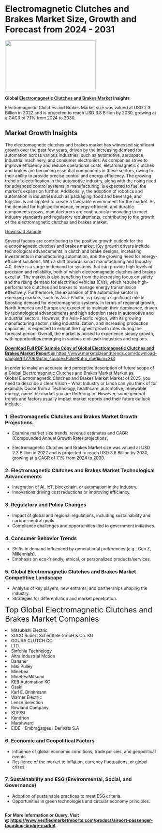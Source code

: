 <H1>Electromagnetic Clutches and Brakes Market Size, Growth and Forecast from 2024 - 2031</H1><img class="aligncenter size-medium wp-image-584254" src="https://thirdeyenews.in/wp-content/uploads/2024/09/Global-Market-Research-300x168.jpeg" alt="" width="300" height="168" /><p><strong>Global&nbsp;<a href="https://www.marketsizeandtrends.com/download-sample/612706/&amp;utm_source=Pulse&amp;utm_medium=218">Electromagnetic Clutches and Brakes Market</a> Insights</strong></p><p>Electromagnetic Clutches and Brakes Market size was valued at USD 2.3 Billion in 2022 and is projected to reach USD 3.8 Billion by 2030, growing at a CAGR of 7.1% from 2024 to 2030.</p><p><h2>Market Growth Insights</h2> <p>The electromagnetic clutches and brakes market has witnessed significant growth over the past few years, driven by the increasing demand for automation across various industries, such as automotive, aerospace, industrial machinery, and consumer electronics. As companies strive to improve efficiency and reduce operational costs, electromagnetic clutches and brakes are becoming essential components in these sectors, owing to their ability to provide precise control and energy efficiency. The growing trend of electrification in the automotive industry, along with the rising need for advanced control systems in manufacturing, is expected to fuel the market’s expansion further. Additionally, the adoption of robotics and automation in industries such as packaging, food and beverage, and logistics is anticipated to create a favorable environment for the market. As the demand for high-performance, energy-efficient, and durable components grows, manufacturers are continuously innovating to meet industry standards and regulatory requirements, contributing to the growth of the electromagnetic clutches and brakes market.</p> <p><a href="#">Download Sample</a></p> <p>Several factors are contributing to the positive growth outlook for the electromagnetic clutches and brakes market. Key growth drivers include technological advancements in clutch and brake designs, increasing investments in manufacturing automation, and the growing need for energy-efficient solutions. With a shift towards smart manufacturing and Industry 4.0, there is a surge in demand for systems that can provide high levels of precision and reliability, both of which electromagnetic clutches and brakes excel at. The market is also benefiting from the increasing focus on safety and the rising demand for electrified vehicles (EVs), which require high-performance clutches and brakes to manage energy transmission effectively. Furthermore, the expansion of the automotive sector in emerging markets, such as Asia-Pacific, is playing a significant role in boosting demand for electromagnetic systems. In terms of regional growth, North America and Europe are expected to maintain their dominance, driven by technological advancements and high adoption rates in automotive and industrial sectors. However, the Asia-Pacific region, with its growing manufacturing sector, rising industrialization, and increasing production capacities, is expected to exhibit the highest growth rates during the forecast period. Overall, the market is poised to experience steady growth, with opportunities emerging in various end-user industries and regions.</p> <p><a href="#"></p><p><span class=""><strong>Download Full PDF Sample Copy of Global Electromagnetic Clutches and Brakes Market Report</strong> @ <a href="https://www.marketsizeandtrends.com/download-sample/612706/&amp;utm_source=Pulse&amp;utm_medium=218" target="_blank">https://www.marketsizeandtrends.com/download-sample/612706/&amp;utm_source=Pulse&amp;utm_medium=218</a></span></p><p>In order to make an accurate and perceptive description of future scope of a Global&nbsp;Electromagnetic Clutches and Brakes Market Market as Global&nbsp;Electromagnetic Clutches and Brakes Market Market of 2025, you need to describe a clear Vision &ndash; What Industry or Linda can you think of for example: Quote from a Technology, healthcare, automotive, renewable energy, name the market you are Reffering to. However, some general trends and factors usually impact market reports and their future outlook include:</p><h3>1.&nbsp;<strong>Electromagnetic Clutches and Brakes Market Growth Projections</strong></h3><ul><li>Examine market size trends, revenue estimates and CAGR (Compounded Annual Growth Rate) projections.</li><li><p>Electromagnetic Clutches and Brakes Market size was valued at USD 2.3 Billion in 2022 and is projected to reach USD 3.8 Billion by 2030, growing at a CAGR of 7.1% from 2024 to 2030.</p></li></ul><h3>2.&nbsp;<strong>Electromagnetic Clutches and Brakes Market Technological Advancements</strong></h3><ul><li>Integration of AI, IoT, blockchain, or automation in the industry.</li><li>Innovations driving cost reductions or improving efficiency.</li></ul><h3>3.&nbsp;<strong>Regulatory and Policy Changes</strong></h3><ul><li>Impact of global and regional regulations, including sustainability and carbon-neutral goals.</li><li>Compliance challenges and opportunities tied to government initiatives.</li></ul><h3>4.&nbsp;<strong>Consumer Behavior Trends</strong></h3><ul><li>Shifts in demand influenced by generational preferences (e.g., Gen Z, Millennials).</li><li>Emphasis on eco-friendly, ethical, or personalized products/services.</li></ul><h3>5.&nbsp;<strong>Global Electromagnetic Clutches and Brakes Market Competitive Landscape</strong></h3><ul><li>Analysis of key players, new entrants, and partnerships shaping the industry.</li><li>Strategies for differentiation and market penetration.</li></ul><p data-pm-slice="1 1 []"><span style="color: inherit; font-family: inherit; font-size: 25px;">Top Global Electromagnetic Clutches and Brakes Market Companies</span></p><div class="" data-test-id=""><p><li>Mitsubishi Electric</li><li> SUCO Robert Scheuffele GmbH & Co. KG</li><li> OGURA CLUTCH CO.</li><li> LTD.</li><li> Sinfonia Technology</li><li> Altra Industrial Motion</li><li> Danaher</li><li> Miki Pulley</li><li> Minebea</li><li> MinebeaMitsumi</li><li> KEB Automation KG</li><li> Osaki</li><li> Karl E. Brinkmann</li><li> Warner Electric</li><li> Lenze Selection</li><li> Rowland Company</li><li> SDP/SI</li><li> Kendrion</li><li> Marshward</li><li> EIDE - Embragatges i Derivats S.A</li></p></div><h3>6.&nbsp;<strong>Economic and Geopolitical Factors</strong></h3><ul><li>Influence of global economic conditions, trade policies, and geopolitical events.</li><li>Resilience of the market to inflation, currency fluctuations, or global crises.</li></ul><h3>7.&nbsp;<strong>Sustainability and ESG (Environmental, Social, and Governance)</strong></h3><ul><li>Adoption of sustainable practices to meet ESG criteria.</li><li>Opportunities in green technologies and circular economy principles.</li></ul><h2><strong style="font-size: 14px;">For More Information or Query, Visit @&nbsp;</strong><a style="background-color: #ffffff; font-size: 14px;" href="https://www.marketsizeandtrends.com/report/electromagnetic-clutches-and-brakes-market/" target="_blank">https://www.verifiedmarketreports.com/product/airport-passenger-boarding-bridge-market</a></h2>
